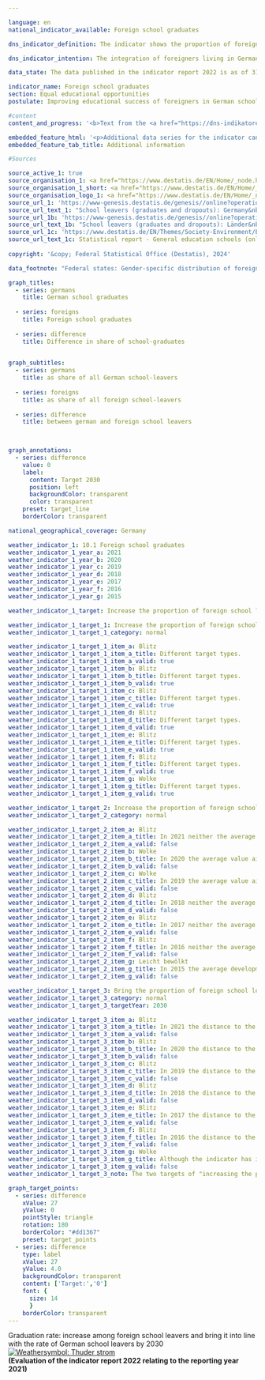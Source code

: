 ```yaml
---

language: en        
national_indicator_available: Foreign school graduates        

dns_indicator_definition: The indicator shows the proportion of foreign school graduates as a percentage of all foreign school leavers within a school year. In this case, the term “graduates” refers to people who leave general education schools with at least a secondary general school certificate.        

dns_indicator_intention: The integration of foreigners living in Germany is an important prerequisite for cohesion within our society. A basic prerequisite for successful integration is the acquisition of sufficient qualifications at school to open up further educational and employment opportunities later on. The goal of the Federal Government is therefore to increase the share of foreign school graduates who obtain at least a secondary general school certificate and to bring this share into line with the corresponding rate for German school graduates by 2030.        

data_state: The data published in the indicator report 2022 is as of 31 October 2022. The data shown on this platform is updated regularly, so that more current data may be available online than published in the <a href="https://dns-indikatoren.de/assets/Publikationen/Indikatorenberichte/2022.pdf">indicator report 2022</a>.        

indicator_name: Foreign school graduates        
section: Equal educational opportunities        
postulate: Improving educational success of foreigners in German schools        

#content         
content_and_progress: '<b>Text from the <a href="https://dns-indikatoren.de/assets/Publikationen/Indikatorenberichte/2022.pdf">Indicator Report 2022&nbsp;</a></b><br><br>The school statistics, compiled by the individual Länder, form the data basis for this indicator. These statistics are generally derived from a complete count with an obligation to provide information. The Federal Statistical Office combines them to create a federal result based on the catalogue of definitions compiled by the Standing Conference of the Ministers of Education. The aggregation of the Länder results into the federal result is influenced by the different education policies of the Länder, for example, with regard to admission rules, in setting up courses of education in the area of vocational schools. This can only be partially offset by formal regulations for the respective allocations.<br><br>Graduates are pupils who have left the respective type of school with a school certificate. Included are pupils who have changed to another type of general education school in order to obtain an additional certificate. Furthermore, foreigners are defined as all persons who are not German within the meaning of Article 116&nbsp;(1) of the Basic Law, <abbr title="that is to say (id est)" tabindex="0">i.e.</abbr> who do not hold the German citizenship. This also includes persons who are stateless and persons with undetermined citizenship. Germans who also hold another citizenship are not included in the foreign population.<br><br>In 2021, the proportion of all foreign school leavers who obtained at least a lower secondary school leaving certificate was 84.3&nbsp;%. This represents a decrease compared with the previous year. If one splits the figures by gender, female foreign school leavers graduated at a rate of 87.4&nbsp;%, while the proportion was lower among their male counterparts, at 81.6&nbsp;%. The proportion of German school leavers obtaining at least a lower secondary school leaving certificate has remained fairly stable, most recently recorded as 94.9&nbsp;%. The gap between the share of foreign and German pupils graduating from school was at 6.1&nbsp;percentage points on the lowest level in 2013, however, the migration of refugees in 2015/2016&nbsp;caused a significant increase and even exceeded the value 20&nbsp;years ago (11.9&nbsp;percentage points in 1996&nbsp;and 13.0&nbsp;percentage points in 2017). After a decline in 2020, the gap increased to 10.6&nbsp;percentage points in 2021.<br><br>Both, the target to increase the share of foreign school leavers with at least a secondary general school certificate and to reduce the gap between German and foreign pupils graduating from school, were missed in 2021.<br><br>To break the figures down by types of certificate obtained, 30.7&nbsp;% of foreign pupils who graduated from general schools achieved a lower secondary school leaving certificate in 2021, while 39.9&nbsp;% completed their schooling with an intermediate secondary school leaving certificate and 13.7&nbsp;% gained university-entrance qualifications. Among German school graduates, 14.3&nbsp;% received a lower secondary school leaving certificate, 43.9&nbsp;% gained an intermediate secondary school leaving certificate and 36.7&nbsp;% earned university-entrance qualifications. This leaves young foreigners considerably under-represented in comparison to Germans, especially when it comes to the higher-level school leaving certificates.'        

embedded_feature_html: '<p>Additional data series for the indicator can be found <a href="https://dns-indikatoren.de/public/AddInfos/en/10_1.pdf" target="_blank" >here</a>.</p><br><small>Note: You can display the PDF document directly in your browser or download the PDF document and open it with a PDF reader of your choice. We will be happy to advise you.</small>'
embedded_feature_tab_title: Additional information        

#Sources        

source_active_1: true
source_organisation_1: <a href="https://www.destatis.de/EN/Home/_node.html" target="_blank">Federal Statistical Office</a>
source_organisation_1_short: <a href="https://www.destatis.de/EN/Home/_node.html" target="_blank">Federal Statistical Office</a>
source_organisation_logo_1: <a href="https://www.destatis.de/EN/Home/_node.html" target="_blank"><img src="https://dns-indikatoren.de/public/OrgImgEn/destatis.png" alt="Federal Statistical Office" title=" Click here to visit the homepage of the organizationFederal Statistical Office" style="height:60px; width:148px; border:transparent"/></a>
source_url_1: 'https://www-genesis.destatis.de/genesis//online?operation=table&code=21111-0004&bypass=true&levelindex=0&levelid=1660823284613&language=en'
source_url_text_1: "School leavers (graduates and dropouts): Germany&nbsp;–&nbsp;GENESIS online 21111-0004"
source_url_1b: 'https://www-genesis.destatis.de/genesis//online?operation=table&code=21111-0013&bypass=true&levelindex=1&levelid=1660810680251&language=en'
source_url_text_1b: "School leavers (graduates and dropouts): Länder&nbsp;–&nbsp;GENESIS online 21111-0013"
source_url_1c: 'https://www.destatis.de/EN/Themes/Society-Environment/Education-Research-Culture/Schools/_node.html'
source_url_text_1c: Statistical report - General education schools (only available in German)
        
copyright: '&copy; Federal Statistical Office (Destatis), 2024'        

data_footnote: "Federal states: Gender-specific distribution of foreign graduates/leavers partially estimated."        

graph_titles: 
  - series: germans
    title: German school graduates
    
  - series: foreigns
    title: Foreign school graduates
    
  - series: difference
    title: Difference in share of school-graduates
            

graph_subtitles: 
  - series: germans
    title: as share of all German school-leavers
    
  - series: foreigns
    title: as share of all foreign school-leavers
    
  - series: difference
    title: between german and foreign school leavers
            


graph_annotations:
  - series: difference
    value: 0
    label:
      content: Target 2030
      position: left
      backgroundColor: transparent
      color: transparent
    preset: target_line
    borderColor: transparent                

national_geographical_coverage: Germany        

weather_indicator_1: 10.1 Foreign school graduates
weather_indicator_1_year_a: 2021
weather_indicator_1_year_b: 2020
weather_indicator_1_year_c: 2019
weather_indicator_1_year_d: 2018
weather_indicator_1_year_e: 2017
weather_indicator_1_year_f: 2016
weather_indicator_1_year_g: 2015

weather_indicator_1_target: Increase the proportion of foreign school leavers with a least a secondary general school certificate and bring into line with that of German school leavers by 2030

weather_indicator_1_target_1: Increase the proportion of foreign school leavers with a least a secondary general school certificate and bring into line with that of German school leavers by 2030
weather_indicator_1_target_1_category: normal

weather_indicator_1_target_1_item_a: Blitz
weather_indicator_1_target_1_item_a_title: Different target types.
weather_indicator_1_target_1_item_a_valid: true
weather_indicator_1_target_1_item_b: Blitz
weather_indicator_1_target_1_item_b_title: Different target types.
weather_indicator_1_target_1_item_b_valid: true
weather_indicator_1_target_1_item_c: Blitz
weather_indicator_1_target_1_item_c_title: Different target types.
weather_indicator_1_target_1_item_c_valid: true
weather_indicator_1_target_1_item_d: Blitz
weather_indicator_1_target_1_item_d_title: Different target types.
weather_indicator_1_target_1_item_d_valid: true
weather_indicator_1_target_1_item_e: Blitz
weather_indicator_1_target_1_item_e_title: Different target types.
weather_indicator_1_target_1_item_e_valid: true
weather_indicator_1_target_1_item_f: Blitz
weather_indicator_1_target_1_item_f_title: Different target types.
weather_indicator_1_target_1_item_f_valid: true
weather_indicator_1_target_1_item_g: Wolke
weather_indicator_1_target_1_item_g_title: Different target types.
weather_indicator_1_target_1_item_g_valid: true

weather_indicator_1_target_2: Increase the proportion of foreign school leavers with a least a secondary general school certificate
weather_indicator_1_target_2_category: normal

weather_indicator_1_target_2_item_a: Blitz
weather_indicator_1_target_2_item_a_title: In 2021 neither the average value nor the last change pointed in the right direction.
weather_indicator_1_target_2_item_a_valid: false
weather_indicator_1_target_2_item_b: Wolke
weather_indicator_1_target_2_item_b_title: In 2020 the average value aimed in the wrong direction or indicates stagnation, but the previous year had shown a turn in the desired direction.
weather_indicator_1_target_2_item_b_valid: false
weather_indicator_1_target_2_item_c: Wolke
weather_indicator_1_target_2_item_c_title: In 2019 the average value aimed in the wrong direction or indicates stagnation, but the previous year had shown a turn in the desired direction.
weather_indicator_1_target_2_item_c_valid: false
weather_indicator_1_target_2_item_d: Blitz
weather_indicator_1_target_2_item_d_title: In 2018 neither the average value nor the last change pointed in the right direction.
weather_indicator_1_target_2_item_d_valid: false
weather_indicator_1_target_2_item_e: Blitz
weather_indicator_1_target_2_item_e_title: In 2017 neither the average value nor the last change pointed in the right direction.
weather_indicator_1_target_2_item_e_valid: false
weather_indicator_1_target_2_item_f: Blitz
weather_indicator_1_target_2_item_f_title: In 2016 neither the average value nor the last change pointed in the right direction.
weather_indicator_1_target_2_item_f_valid: false
weather_indicator_1_target_2_item_g: Leicht bewölkt
weather_indicator_1_target_2_item_g_title: In 2015 the average development aimed in the right direction, but in the previous year there had been a development in the wrong direction or no change at all.
weather_indicator_1_target_2_item_g_valid: false

weather_indicator_1_target_3: Bring the proportion of foreign school leavers with a least a secondary general school certificate into line with that of German school leavers by 2030
weather_indicator_1_target_3_category: normal
weather_indicator_1_target_3_targetYear: 2030

weather_indicator_1_target_3_item_a: Blitz
weather_indicator_1_target_3_item_a_title: In 2021 the distance to the target was constantly high or had increased. Thus, the indicator did not develop in the desired direction.
weather_indicator_1_target_3_item_a_valid: false
weather_indicator_1_target_3_item_b: Blitz
weather_indicator_1_target_3_item_b_title: In 2020 the distance to the target was constantly high or had increased. Thus, the indicator did not develop in the desired direction.
weather_indicator_1_target_3_item_b_valid: false
weather_indicator_1_target_3_item_c: Blitz
weather_indicator_1_target_3_item_c_title: In 2019 the distance to the target was constantly high or had increased. Thus, the indicator did not develop in the desired direction.
weather_indicator_1_target_3_item_c_valid: false
weather_indicator_1_target_3_item_d: Blitz
weather_indicator_1_target_3_item_d_title: In 2018 the distance to the target was constantly high or had increased. Thus, the indicator did not develop in the desired direction.
weather_indicator_1_target_3_item_d_valid: false
weather_indicator_1_target_3_item_e: Blitz
weather_indicator_1_target_3_item_e_title: In 2017 the distance to the target was constantly high or had increased. Thus, the indicator did not develop in the desired direction.
weather_indicator_1_target_3_item_e_valid: false
weather_indicator_1_target_3_item_f: Blitz
weather_indicator_1_target_3_item_f_title: In 2016 the distance to the target was constantly high or had increased. Thus, the indicator did not develop in the desired direction.
weather_indicator_1_target_3_item_f_valid: false
weather_indicator_1_target_3_item_g: Wolke
weather_indicator_1_target_3_item_g_title: Although the indicator has in 2015 been moving in the desired direction toward the target, if the trend had to continued, the target would have been missed in the target year by more than 20% of the difference between the target value and the value at that time.
weather_indicator_1_target_3_item_g_valid: false
weather_indicator_1_target_3_note: The two targets of "increasing the proportion of foreign school leavers with at least a secondary school leaving certificate" and "aligning the proportion with the proportion of German school leavers" are to be met in parallel, so that for the overall evaluation of the indicator the individual evaluations are combined by adopting the "worse" weather symbol in each case.        

graph_target_points:
  - series: difference
    xValue: 27
    yValue: 0
    pointStyle: triangle
    rotation: 180
    borderColor: "#dd1367"
    preset: target_points
  - series: difference
    type: label
    xValue: 27
    yValue: 4.0
    backgroundColor: transparent
    content: ['Target:','0']
    font: {
      size: 14
      }
    borderColor: transparent        
---
```



<div>
  <div class="my-header">
    <label class="default">Graduation rate: increase among foreign school leavers and bring it into line with the rate of German school leavers by 2030
      <a href="https://dns-indikatoren.de/en/status"><img src="https://sdg-indikatoren.de/public/Wettersymbole/Blitz.png" title="Different target types." alt="Weathersymbol: Thuder strom"/>
      </a>
    </label>
  </div>
</div>
<div class="my-header-note">
  <label class="default"><b>(Evaluation of the indicator report 2022 relating to the reporting year 2021)
  </b></label>
</div>